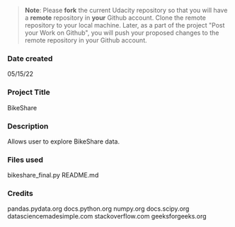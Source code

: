 >**Note**: Please **fork** the current Udacity repository so that you will have a **remote** repository in **your** Github account. Clone the remote repository to your local machine. Later, as a part of the project "Post your Work on Github", you will push your proposed changes to the remote repository in your Github account.

### Date created
05/15/22

### Project Title
BikeShare

### Description
Allows user to explore BikeShare data.

### Files used
bikeshare_final.py 
README.md

### Credits
pandas.pydata.org
docs.python.org
numpy.org
docs.scipy.org
datasciencemadesimple.com
stackoverflow.com
geeksforgeeks.org
